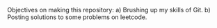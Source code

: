 Objectives on making this repository:
  a) Brushing up my skills of Git.
  b) Posting solutions to some problems on leetcode.
